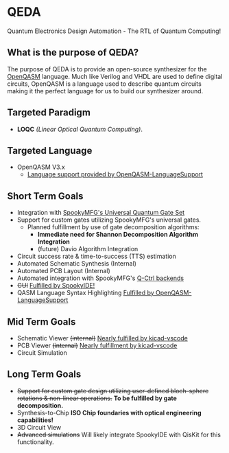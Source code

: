 # QEDA
Quantum Electronics Design Automation - The RTL of Quantum Computing!

## What is the purpose of QEDA?
The purpose of QEDA is to provide an open-source synthesizer for the [OpenQASM](https://github.com/Qiskit/openqasm) language. Much like Verilog and VHDL are used to define digital circuits, OpenQASM is a language used to describe quantum circuits making it the perfect language for us to build our synthesizer around.

## Targeted Paradigm
* **LOQC** *(Linear Optical Quantum Computing)*.

## Targeted Language
* OpenQASM V3.x 
  - [Language support provided by OpenQASM-LanguageSupport](https://github.com/NoahGWood/OpenQASM-LanguageSupport)

## Short Term Goals
* Integration with [SpookyMFG's Universal Quantum Gate Set](https://github.com/Spooky-Manufacturing/UniversalGateSet)
* Support for custom gates utilizing SpookyMFG's universal gates.
  - Planned fulfillment by use of gate decomposition algorithms:
    - **Immediate need for Shannon Decomposition Algorithm Integration**
    - (future) Davio Algorithm Integration
* Circuit success rate & time-to-success (TTS) estimation 
* Automated Schematic Synthesis (Internal)
* Automated PCB Layout (Internal)
* Automated integration with SpookyMFG's [Q-Ctrl backends](https://github.com/Spooky-Manufacturing/QCtrl)
* ~~GUI~~ [Fulfilled by SpookyIDE!](https://github.com/Spooky-Manufacturing/SpookyIDE!)
* QASM Language Syntax Highlighting [Fulfilled by OpenQASM-LanguageSupport](https://github.com/NoahGWood/OpenQASM-LanguageSupport)

## Mid Term Goals
* Schematic Viewer ~~(internal)~~ [Nearly fulfilled by kicad-vscode](https://github.com/NoahGWood/kicad-vscode)
* PCB Viewer ~~(internal)~~ [Nearly fulfillment by kicad-vscode]() 
* Circuit Simulation 

## Long Term Goals
* ~~Support for custom gate design utilizing user-defined bloch-sphere rotations & non-linear operations.~~ **To be fulfilled by gate decomposition.**
* Synthesis-to-Chip **ISO Chip foundaries with optical engineering capabilities!**
* 3D Circuit View 
* ~~Advanced simulations~~ Will likely integrate SpookyIDE with QisKit for this functionality.
